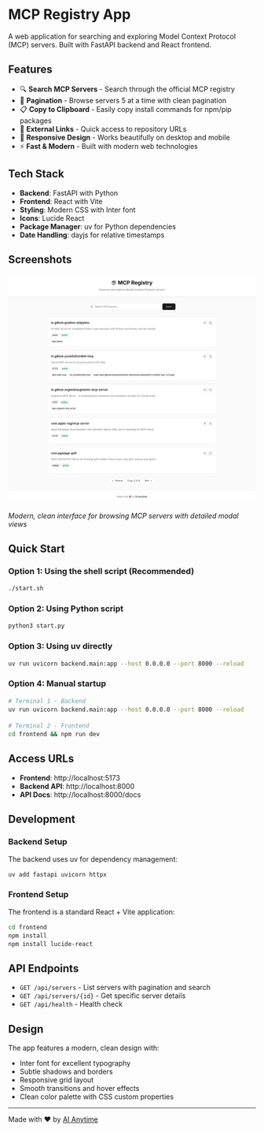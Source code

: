 # MCP Registry App

A web application for searching and exploring Model Context Protocol (MCP) servers. Built with FastAPI backend and React frontend.

## Features

- 🔍 **Search MCP Servers** - Search through the official MCP registry
- 📄 **Pagination** - Browse servers 5 at a time with clean pagination
- 📋 **Copy to Clipboard** - Easily copy install commands for npm/pip packages
- 🔗 **External Links** - Quick access to repository URLs
- 📱 **Responsive Design** - Works beautifully on desktop and mobile
- ⚡ **Fast & Modern** - Built with modern web technologies

## Tech Stack

- **Backend**: FastAPI with Python
- **Frontend**: React with Vite
- **Styling**: Modern CSS with Inter font
- **Icons**: Lucide React
- **Package Manager**: uv for Python dependencies
- **Date Handling**: dayjs for relative timestamps

## Screenshots

![MCP Registry App](MCP-Registry-Discover-Model-Context-Protocol-Servers-09-18-2025_12_59_AM.png)

*Modern, clean interface for browsing MCP servers with detailed modal views*

## Quick Start

### Option 1: Using the shell script (Recommended)
```bash
./start.sh
```

### Option 2: Using Python script
```bash
python3 start.py
```

### Option 3: Using uv directly
```bash
uv run uvicorn backend.main:app --host 0.0.0.0 --port 8000 --reload
```

### Option 4: Manual startup
```bash
# Terminal 1 - Backend
uv run uvicorn backend.main:app --host 0.0.0.0 --port 8000 --reload

# Terminal 2 - Frontend
cd frontend && npm run dev
```

## Access URLs

- **Frontend**: http://localhost:5173
- **Backend API**: http://localhost:8000
- **API Docs**: http://localhost:8000/docs

## Development

### Backend Setup
The backend uses uv for dependency management:
```bash
uv add fastapi uvicorn httpx
```

### Frontend Setup
The frontend is a standard React + Vite application:
```bash
cd frontend
npm install
npm install lucide-react
```

## API Endpoints

- `GET /api/servers` - List servers with pagination and search
- `GET /api/servers/{id}` - Get specific server details
- `GET /api/health` - Health check

## Design

The app features a modern, clean design with:
- Inter font for excellent typography
- Subtle shadows and borders
- Responsive grid layout
- Smooth transitions and hover effects
- Clean color palette with CSS custom properties

---

Made with ❤️ by [AI Anytime](https://aianytime.net)
